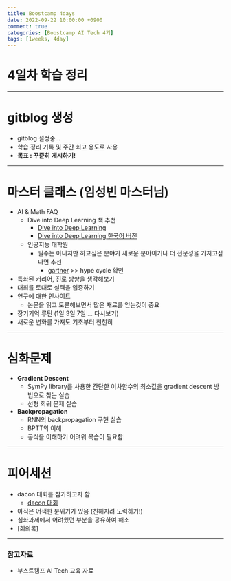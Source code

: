 ```yaml
---
title: Boostcamp 4days
date: 2022-09-22 10:00:00 +0900
comment: true
categories: [Boostcamp AI Tech 4기]
tags: [1weeks, 4day]
---
```

# 4일차 학습 정리
---
# gitblog 생성
- gitblog 설정중... 
- 학습 정리 기록 및 주간 회고 용도로 사용
- **목표 : 꾸준히 게시하기!**

---
# 마스터 클래스 (임성빈 마스터님)
- AI & Math FAQ
  - Dive into Deep Learning 책 추천
    - [Dive into Deep Learning](https://d2l.ai/index.html)
    - [Dive into Deep Learning 한국어 버전](https://ko.d2l.ai/d2l-ko.pdf)
  - 인공지능 대학원
    - 필수는 아니지만 하고싶은 분야가 새로운 분야이거나 더 전문성을 가지고싶다면 추천
      - [gartner](https://gartner.com) >> hype cycle 확인
- 특화된 커리어, 진로 방향을 생각해보기
- 대회를 토대로 실력을 입증하기
- 연구에 대한 인사이트
  - 논문을 읽고 토론해보면서 많은 재료를 얻는것이 중요
- 장기기억 루틴 (1일 3일 7일 ... 다시보기)
- 새로운 변화를 가져도 기초부터 천천히

---
# 심화문제
- **Gradient Descent**
  - SymPy library를 사용한 간단한 이차함수의 최소값을 gradient descent 방법으로 찾는 실습
  - 선형 회귀 문제 실습
- **Backpropagation**
  - RNN의 backpropagation 구현 실습
  - BPTT의 이해
  - 공식을 이해하기 어려워 복습이 필요함

---
# 피어세션
- dacon 대회를 참가하고자 함
  - [dacon 대회](https://dacon.io/competitions/official/235978/overview/description)
- 아직은 어색한 분위기가 있음 (친해지려 노력하기!)
- 심화과제에서 어려웠던 부분을 공유하여 해소
- [회의록]
  
---
### 참고자료
- 부스트캠프 AI Tech 교육 자료